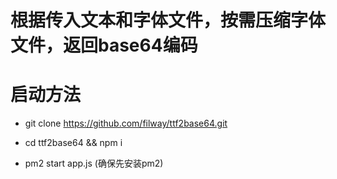 # 根据传入文本和字体文件，按需压缩字体文件，返回base64编码

# 启动方法

- git clone https://github.com/filway/ttf2base64.git

- cd ttf2base64 && npm i

- pm2 start app.js (确保先安装pm2)